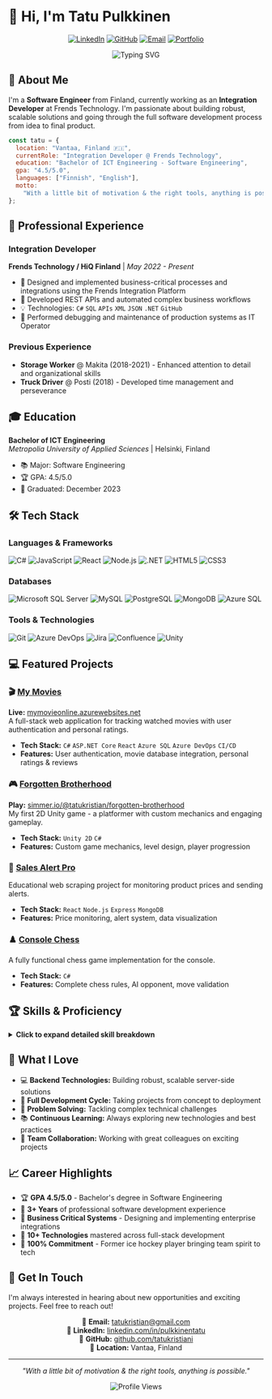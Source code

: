 # 👋 Hi, I'm Tatu Pulkkinen

<div align="center">
  
  [![LinkedIn](https://img.shields.io/badge/LinkedIn-0077B5?style=for-the-badge&logo=linkedin&logoColor=white)](https://www.linkedin.com/in/pulkkinentatu)
  [![GitHub](https://img.shields.io/badge/GitHub-100000?style=for-the-badge&logo=github&logoColor=white)](https://github.com/tatukristiani)
  [![Email](https://img.shields.io/badge/Email-D14836?style=for-the-badge&logo=gmail&logoColor=white)](mailto:tatukristian@gmail.com)
  [![Portfolio](https://img.shields.io/badge/Portfolio-FF5722?style=for-the-badge&logo=todoist&logoColor=white)](https://your-portfolio-url.com)
  
  <img src="https://readme-typing-svg.herokuapp.com?font=Space+Mono&size=30&pause=1000&color=00D4FF&center=true&vCenter=true&width=600&lines=Integration+Developer;Full-Stack+Engineer;Problem+Solver;Continuous+Learner" alt="Typing SVG" />
  
</div>

## 🚀 About Me

I'm a **Software Engineer** from Finland, currently working as an **Integration Developer** at Frends Technology. I'm passionate about building robust, scalable solutions and going through the full software development process from idea to final product.

```javascript
const tatu = {
  location: "Vantaa, Finland 🇫🇮",
  currentRole: "Integration Developer @ Frends Technology",
  education: "Bachelor of ICT Engineering - Software Engineering",
  gpa: "4.5/5.0",
  languages: ["Finnish", "English"],
  motto:
    "With a little bit of motivation & the right tools, anything is possible.",
};
```

## 💼 Professional Experience

### Integration Developer

**Frends Technology / HiQ Finland** | _May 2022 - Present_

- 🔧 Designed and implemented business-critical processes and integrations using the Frends Integration Platform
- 🚀 Developed REST APIs and automated complex business workflows
- 💡 Technologies: `C#` `SQL` `APIs` `XML` `JSON` `.NET` `GitHub`
- 🐛 Performed debugging and maintenance of production systems as IT Operator

### Previous Experience

- **Storage Worker** @ Makita (2018-2021) - Enhanced attention to detail and organizational skills
- **Truck Driver** @ Posti (2018) - Developed time management and perseverance

## 🎓 Education

**Bachelor of ICT Engineering**  
_Metropolia University of Applied Sciences_ | Helsinki, Finland

- 📚 Major: Software Engineering
- 🏆 GPA: 4.5/5.0
- 📅 Graduated: December 2023

## 🛠️ Tech Stack

### Languages & Frameworks

![C#](https://img.shields.io/badge/C%23-239120?style=flat-square&logo=c-sharp&logoColor=white)
![JavaScript](https://img.shields.io/badge/JavaScript-F7DF1E?style=flat-square&logo=javascript&logoColor=black)
![React](https://img.shields.io/badge/React-20232A?style=flat-square&logo=react&logoColor=61DAFB)
![Node.js](https://img.shields.io/badge/Node.js-43853D?style=flat-square&logo=node.js&logoColor=white)
![.NET](https://img.shields.io/badge/.NET-5C2D91?style=flat-square&logo=.net&logoColor=white)
![HTML5](https://img.shields.io/badge/HTML5-E34F26?style=flat-square&logo=html5&logoColor=white)
![CSS3](https://img.shields.io/badge/CSS3-1572B6?style=flat-square&logo=css3&logoColor=white)

### Databases

![Microsoft SQL Server](https://img.shields.io/badge/MSSQL-CC2927?style=flat-square&logo=microsoft%20sql%20server&logoColor=white)
![MySQL](https://img.shields.io/badge/MySQL-005C84?style=flat-square&logo=mysql&logoColor=white)
![PostgreSQL](https://img.shields.io/badge/PostgreSQL-316192?style=flat-square&logo=postgresql&logoColor=white)
![MongoDB](https://img.shields.io/badge/MongoDB-4EA94B?style=flat-square&logo=mongodb&logoColor=white)
![Azure SQL](https://img.shields.io/badge/Azure_SQL-0078D4?style=flat-square&logo=microsoft-azure&logoColor=white)

### Tools & Technologies

![Git](https://img.shields.io/badge/Git-F05032?style=flat-square&logo=git&logoColor=white)
![Azure DevOps](https://img.shields.io/badge/Azure_DevOps-0078D7?style=flat-square&logo=azure-devops&logoColor=white)
![Jira](https://img.shields.io/badge/Jira-0052CC?style=flat-square&logo=Jira&logoColor=white)
![Confluence](https://img.shields.io/badge/Confluence-172B4D?style=flat-square&logo=confluence&logoColor=white)
![Unity](https://img.shields.io/badge/Unity-100000?style=flat-square&logo=unity&logoColor=white)

## 💻 Featured Projects

### 🎬 [My Movies](https://github.com/tatukristiani/azure-mymovies-react)

**Live:** [mymovieonline.azurewebsites.net](https://mymovieonline.azurewebsites.net)  
A full-stack web application for tracking watched movies with user authentication and personal ratings.

- **Tech Stack:** `C#` `ASP.NET Core` `React` `Azure SQL` `Azure DevOps` `CI/CD`
- **Features:** User authentication, movie database integration, personal ratings & reviews

### 🎮 [Forgotten Brotherhood](https://github.com/tatukristiani/ForgottenBrotherhoodUnity)

**Play:** [simmer.io/@tatukristian/forgotten-brotherhood](https://simmer.io/@tatukristian/forgotten-brotherhood)  
My first 2D Unity game - a platformer with custom mechanics and engaging gameplay.

- **Tech Stack:** `Unity 2D` `C#`
- **Features:** Custom game mechanics, level design, player progression

### 🛒 [Sales Alert Pro](https://github.com/tatukristiani/shop-scraper-frontend)

Educational web scraping project for monitoring product prices and sending alerts.

- **Tech Stack:** `React` `Node.js` `Express` `MongoDB`
- **Features:** Price monitoring, alert system, data visualization

### ♟️ [Console Chess](https://github.com/tatukristiani/console-chess)

A fully functional chess game implementation for the console.

- **Tech Stack:** `C#`
- **Features:** Complete chess rules, AI opponent, move validation

## 🏆 Skills & Proficiency

<details>
<summary><b>Click to expand detailed skill breakdown</b></summary>

### Frontend Development

- **React** - 90% █████████░
- **JavaScript** - 90% █████████░
- **HTML** - 90% █████████░
- **CSS** - 85% ████████░░
- **Java** - 80% ████████░░

### Backend Development

- **Node.js + Express** - 85% ████████░░
- **ASP.NET Core (C#)** - 70% ███████░░░

### Databases

- **MSSQL** - 85% ████████░░
- **MySQL** - 80% ████████░░
- **PostgreSQL** - 70% ███████░░░
- **MongoDB** - 65% ██████░░░░

### Testing & DevOps

- **Integration Testing (Frends)** - 95% █████████░
- **Unit Testing** - 90% █████████░
- **Git** - 90% █████████░
- **CI/CD** - 75% ███████░░░
- **Azure DevOps** - 65% ██████░░░░

</details>

## 🌟 What I Love

- 💻 **Backend Technologies:** Building robust, scalable server-side solutions
- 🔄 **Full Development Cycle:** Taking projects from concept to deployment
- 🧩 **Problem Solving:** Tackling complex technical challenges
- 📚 **Continuous Learning:** Always exploring new technologies and best practices
- 🤝 **Team Collaboration:** Working with great colleagues on exciting projects

## 📈 Career Highlights

- 🏆 **GPA 4.5/5.0** - Bachelor's degree in Software Engineering
- 🚀 **3+ Years** of professional software development experience
- 💼 **Business Critical Systems** - Designing and implementing enterprise integrations
- 🔧 **10+ Technologies** mastered across full-stack development
- 🎯 **100% Commitment** - Former ice hockey player bringing team spirit to tech

## 💬 Get In Touch

I'm always interested in hearing about new opportunities and exciting projects. Feel free to reach out!

<div align="center">
  
  📧 **Email:** tatukristian@gmail.com  
  💼 **LinkedIn:** [linkedin.com/in/pulkkinentatu](https://www.linkedin.com/in/pulkkinentatu)  
  🐙 **GitHub:** [github.com/tatukristiani](https://github.com/tatukristiani)  
  📍 **Location:** Vantaa, Finland
  
</div>

---

<div align="center">
  
  *"With a little bit of motivation & the right tools, anything is possible."*
  
  ![Profile Views](https://komarev.com/ghpvc/?username=tatukristiani&color=6aa84f&style=flat-square)
  
</div>
